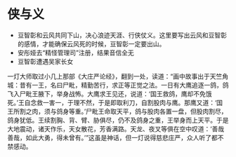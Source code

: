 # 侠与义 

+ 豆智彰和云风共同下山，决心浪迹天涯、行侠仗义。这里要写出云风和豆智彰的感情，才能确保云风死的时候，豆智彰一定要出山。
+ 安彤娅去“精怪管理司”注册，结果音信全无
+ 豆智彰遭遇吴家长女


一灯大师取过小几上那部《大庄严论经》，翻到一处，读道：“画中故事出于天竺角城：昔有一王，名曰尸毗，精勤苦行，求正等正觉之法。一日有大鹰追逐一鸽，鸽飞入尸毗王腋下，举身战怖。大鹰求王见还，说道：‘国王救鸽，鹰却不免饿死。’王自念救一害一，于理不然，于是即取利刀，自割股肉与鹰。那鹰又道：‘国王所割之肉，须与鸽身等重。’尸毗王命取天平，鸽与股肉各置一盘，但股肉割尽，鸽身犹低。王续割胸、背、臂、胁俱尽，仍不及鸽身之重，王举身而上天平。于是大地震动，诸天作乐，天女散花，芳香满路。天龙、夜叉等俱在空中叹道：‘善哉善哉，如此大勇，得未曾有。’”这虽是神话，但一灯说得慈悲庄严，众人听了都不禁感动。


